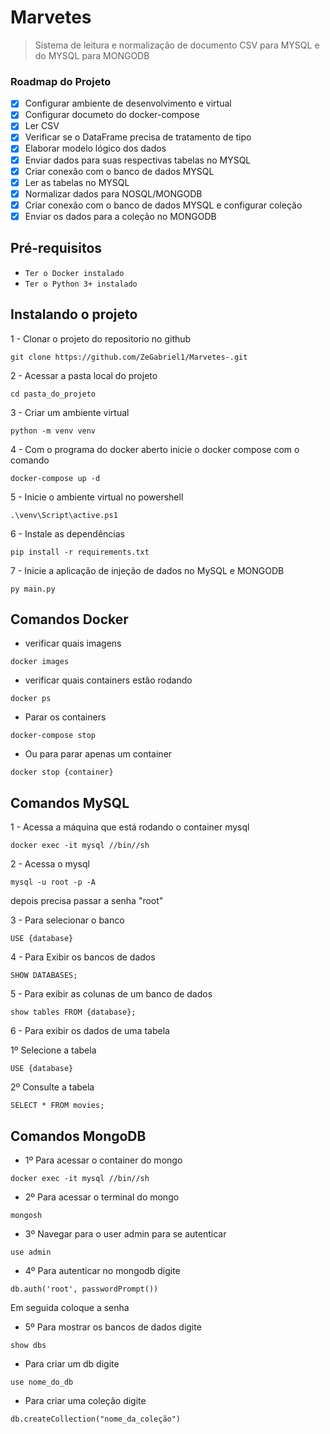 # Marvetes

> Sistema de leitura e normalização de documento CSV para MYSQL e do MYSQL para MONGODB

### Roadmap do Projeto

- [x] Configurar ambiente de desenvolvimento e virtual
- [x] Configurar documeto do docker-compose
- [x] Ler CSV
- [x] Verificar se o DataFrame precisa de tratamento de tipo
- [x] Elaborar modelo lógico dos dados
- [x] Enviar dados para suas respectivas tabelas no MYSQL
- [x] Criar conexão com o banco de dados MYSQL
- [x] Ler as tabelas no MYSQL
- [x] Normalizar dados para NOSQL/MONGODB
- [x] Criar conexão com o banco de dados MYSQL e configurar coleção
- [x] Enviar os dados para a coleção no MONGODB

## Pré-requisitos

- `Ter o Docker instalado`
- `Ter o Python 3+ instalado`

## Instalando o projeto

1 - Clonar o projeto do repositorio no github
```
git clone https://github.com/ZeGabriel1/Marvetes-.git
```

2 - Acessar a pasta local do projeto
```
cd pasta_do_projeto
```

3 - Criar um ambiente virtual

```
python -m venv venv
```


4 - Com o programa do docker aberto inicie o docker compose com o comando

```
docker-compose up -d
```

5 - Inicie o ambiente virtual no powershell

```
.\venv\Script\active.ps1
```

6 - Instale as dependências

```
pip install -r requirements.txt
```

7 - Inicie a aplicação de injeção de dados no MySQL e MONGODB

```
py main.py
```


## Comandos Docker

- verificar quais imagens

```
docker images 
```

- verificar quais containers estão rodando

```
docker ps 
```

- Parar os containers

```
docker-compose stop
```

- Ou para parar apenas um container 

```
docker stop {container}
```


## Comandos MySQL
1 - Acessa a máquina que está rodando o container mysql

```
docker exec -it mysql //bin//sh
```

2 - Acessa o mysql

```
mysql -u root -p -A
```
depois precisa passar a senha "root"

3 - Para selecionar o banco

```
USE {database}
```

4 - Para Exibir os bancos de dados

```
SHOW DATABASES;
```

5 - Para exibir as colunas de um banco de dados

```
show tables FROM {database};
```

6 - Para exibir os dados de uma tabela

1º Selecione a tabela

```
USE {database}
```

2º Consulte a tabela

```
SELECT * FROM movies;
```


## Comandos MongoDB

- 1º Para acessar o container do mongo
```
docker exec -it mysql //bin//sh
```

- 2º Para acessar o terminal do mongo
```
mongosh
```

- 3º Navegar para o user admin para se autenticar
```
use admin
```

- 4º Para autenticar no mongodb digite
```
db.auth('root', passwordPrompt())
```
Em seguida coloque a senha

- 5º Para mostrar os bancos de dados digite
```
show dbs
```

- Para criar um db digite
```
use nome_do_db
```

- Para criar uma coleção digite
```
db.createCollection("nome_da_coleção")
```